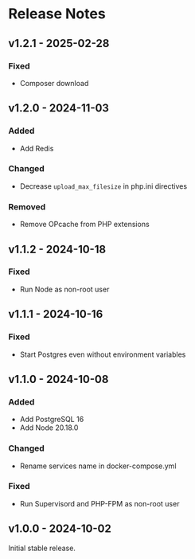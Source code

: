 # Release Notes

## v1.2.1 - 2025-02-28

### Fixed

- Composer download

## v1.2.0 - 2024-11-03

### Added

- Add Redis

### Changed

- Decrease `upload_max_filesize` in php.ini directives

### Removed

- Remove OPcache from PHP extensions

## v1.1.2 - 2024-10-18

### Fixed

- Run Node as non-root user

## v1.1.1 - 2024-10-16

### Fixed

- Start Postgres even without environment variables

## v1.1.0 - 2024-10-08

### Added

- Add PostgreSQL 16
- Add Node 20.18.0

### Changed

- Rename services name in docker-compose.yml

### Fixed

- Run Supervisord and PHP-FPM as non-root user

## v1.0.0 - 2024-10-02

Initial stable release.
